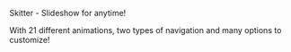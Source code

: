 Skitter - Slideshow for anytime!

With 21 different animations, two types of navigation and many options to customize!
